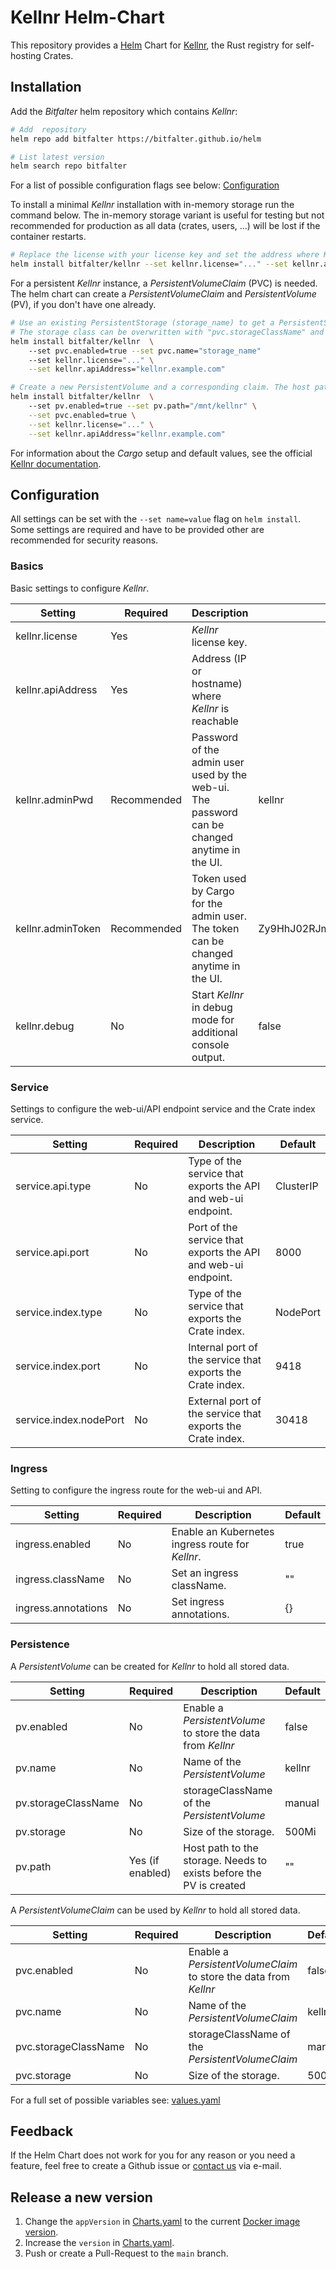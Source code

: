 # Kellnr Helm-Chart

This repository provides a [Helm](https://helm.sh/) Chart for [Kellnr](https://www.bitfalter.com/kellnr), the Rust registry for self-hosting Crates.

## Installation

Add the *Bitfalter* helm repository which contains *Kellnr*:
```bash
# Add  repository
helm repo add bitfalter https://bitfalter.github.io/helm

# List latest version
helm search repo bitfalter
```

For a list of possible configuration flags see below: [Configuration](#Configuration)

To install a minimal *Kellnr* installation with in-memory storage run the command below. The in-memory storage variant is useful for testing but not recommended for production as all data (crates, users, ...) will be lost if the container restarts.

```bash
# Replace the license with your license key and set the address where Kellnr will be reachable.
helm install bitfalter/kellnr --set kellnr.license="..." --set kellnr.apiAddress="kellnr.example.com"
```

For a persistent *Kellnr* instance, a *PersistentVolumeClaim* (PVC) is needed. The helm chart can create a *PersistentVolumeClaim* and *PersistentVolume* (PV), if you don't have one already.

```bash
# Use an existing PersistentStorage (storage_name) to get a PersistentStorageClaim.
# The storage class can be overwritten with "pvc.storageClassName" and defaults to "manual".
helm install bitfalter/kellnr  \ 
    --set pvc.enabled=true --set pvc.name="storage_name"
    --set kellnr.license="..." \
    --set kellnr.apiAddress="kellnr.example.com"
```

```bash
# Create a new PersistentVolume and a corresponding claim. The host path e.g. "/mnt/kellnr" has to exists before the PV is created.
helm install bitfalter/kellnr  \ 
    --set pv.enabled=true --set pv.path="/mnt/kellnr" \
    --set pvc.enabled=true \
    --set kellnr.license="..." \
    --set kellnr.apiAddress="kellnr.example.com"
```

For information about the *Cargo* setup and default values, see the official [Kellnr documentation](https://www.bitfalter.com/documentation).

## Configuration

All settings can be set with the `--set name=value` flag on `helm install`. Some settings are required and have to be provided other are recommended for security reasons.

### Basics

Basic settings to configure *Kellnr*.

|Setting|Required|Description|Default|
|---|---|---|---|
|kellnr.license| Yes | *Kellnr* license key. |  |
|kellnr.apiAddress | Yes | Address (IP or hostname) where *Kellnr* is reachable | |
|kellnr.adminPwd| Recommended | Password of the admin user used by the web-ui. The password can be changed anytime in the UI. | kellnr|
|kellnr.adminToken| Recommended | Token used by Cargo for the admin user. The token can be changed anytime in the UI. | Zy9HhJ02RJmg0GCrgLfaCVfU6IwDfhXD |
|kellnr.debug | No | Start *Kellnr* in debug mode for additional console output. | false |

### Service

Settings to configure the web-ui/API endpoint service and the Crate index service.

|Setting|Required|Description|Default|
|---|---|---|---|
|service.api.type| No | Type of the service that exports the API and web-ui endpoint. | ClusterIP |
|service.api.port| No | Port of the service that exports the API and web-ui endpoint. | 8000 |
|service.index.type | No | Type of the service that exports the Crate index. | NodePort |
|service.index.port | No | Internal port of the service that exports the Crate index. | 9418 |
|service.index.nodePort | No | External port of the service that exports the Crate index. | 30418 |

### Ingress

Setting to configure the ingress route for the web-ui and API.

|Setting|Required|Description|Default|
|---|---|---|---|
|ingress.enabled | No | Enable an Kubernetes ingress route for *Kellnr*. | true |
|ingress.className | No | Set an ingress className. | "" |
|ingress.annotations | No | Set ingress annotations. | {} |

### Persistence

A *PersistentVolume* can be created for *Kellnr* to hold all stored data.

|Setting|Required|Description|Default|
|---|---|---|---|
|pv.enabled | No | Enable a *PersistentVolume* to store the data from *Kellnr* | false |
|pv.name | No | Name of the *PersistentVolume* | kellnr |
|pv.storageClassName| No | storageClassName of the *PersistentVolume* | manual |
|pv.storage | No | Size of the storage. | 500Mi |
|pv.path | Yes (if enabled) | Host path to the storage. Needs to exists before the PV is created | "" |

A *PersistentVolumeClaim* can be used by *Kellnr* to hold all stored data.

|Setting|Required|Description|Default|
|---|---|---|---|
|pvc.enabled | No | Enable a *PersistentVolumeClaim* to store the data from *Kellnr* | false |
|pvc.name | No | Name of the *PersistentVolumeClaim* | kellnr |
|pvc.storageClassName| No | storageClassName of the *PersistentVolumeClaim* | manual |
|pvc.storage | No | Size of the storage. | 500Mi |


For a full set of possible variables see: [values.yaml](./charts/kellnr/values.yaml)

## Feedback

If the Helm Chart does not work for you for any reason or you need a feature, feel free to create a Github issue or [contact us](mailto:contact@bitfalter.com) via e-mail.
## Release a new version

1. Change the `appVersion` in [Charts.yaml](./charts/kellnr/Charts.yaml) to the current [Docker image version](https://hub.docker.com/repository/docker/bitfalter/kellnr).
2. Increase the `version` in [Charts.yaml](./charts/kellnr/Charts.yaml).
3. Push or create a Pull-Request to the `main` branch.